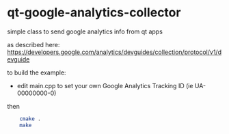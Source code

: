 qt-google-analytics-collector
=============================

simple class to send google analytics info from qt apps

as described here:
https://developers.google.com/analytics/devguides/collection/protocol/v1/devguide

to build the example:

- edit main.cpp to set your own Google Analytics Tracking ID (ie UA-00000000-0)

then

```sh
    cmake .
    make
```

